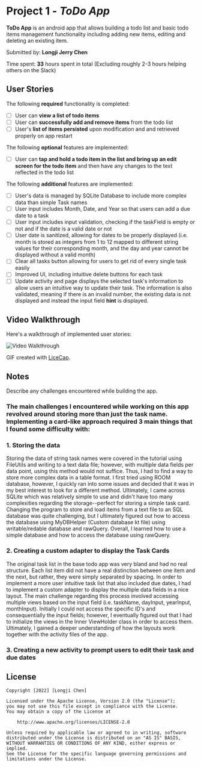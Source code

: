 # Project 1 - *ToDo App*

**ToDo App** is an android app that allows building a todo list and basic todo items management functionality including adding new items, editing and deleting an existing item.

Submitted by: **Longji Jerry Chen**

Time spent: **33** hours spent in total (Excluding roughly 2-3 hours helping others on the Slack)

## User Stories

The following **required** functionality is completed:

* [ ] User can **view a list of todo items**
* [ ] User can **successfully add and remove items** from the todo list
* [ ] User's **list of items persisted** upon modification and and retrieved properly on app restart

The following **optional** features are implemented:

* [ ] User can **tap and hold a todo item in the list and bring up an edit screen for the todo item** and then have any changes to the text reflected in the todo list

The following **additional** features are implemented:

* [ ] User's data is managed by SQLite Database to include more complex data than simple Task names
* [ ] User input includes Month, Date, and Year so that users can add a due date to a task
* [ ] User input includes input validation, checking if the taskField is empty or not and if the date is a valid date or not
* [ ] User date is sanitized, allowing for dates to be properly displayed (i.e. month is stored as integers from 1 to 12 mapped to different string values for their corresponding month, and the day and year cannot be displayed without a valid month)
* [ ] Clear all tasks button allowing for users to get rid of every single task easily
* [ ] Improved UI, including intuitive delete buttons for each task 
* [ ] Update activity and page displays the selected task's information to allow users an intuitive way to update their task. The information is also validated, meaning if there is an invalid number, the existing data is not displayed and instead the input field **hint** is displayed.

## Video Walkthrough

Here's a walkthrough of implemented user stories:

<img src='http://i.imgur.com/link/to/your/gif/file.gif' title='Video Walkthrough' width='' alt='Video Walkthrough' />

GIF created with [LiceCap](http://www.cockos.com/licecap/).

## Notes

Describe any challenges encountered while building the app.

### The main challenges I encountered while working on this app revolved around storing more than just the task name. Implementing a card-like approach required 3 main things that I found some difficulty with:

### 1. Storing the data

Storing the data of string task names were covered in the tutorial using FileUtils and writing to a text data file; however, with multiple data fields per data point, using this method would not suffice. Thus, I had to find a way to store more complex data in a table format. I first tried using ROOM database, however, I quickly ran into some issues and decided that it was in my best interest to look for a different method. Ultimately, I came across SQLite which was relatively simple to use and didn't have too many complexities regarding the storage--perfect for storing a simple task card. Changing the program to store and load items from a text file to an SQL database was quite challenging, but I ultimately figured out how to access the database using MyDBHelper (Custom database kt file) using writable/redable database and rawQuery. Overall, I learned how to use a simple database and how to access the database using rawQuery.

### 2. Creating a custom adapter to display the Task Cards

The original task list in the base todo app was very bland and had no real structure. Each list item did not have a real distinction between one item and the next, but rather, they were simply separated by spacing. In order to implement a more user intuitive task list that also included due dates, I had to implement a custom adapter to display the multiple data fields in a nice layout. The main challenge regarding this process involved accessing multiple views based on the input field (i.e. taskName, dayInput, yearInput, monthInput). Initially I could not access the specific ID's and consequentially the input fields; however, I eventually figured out that I had to initialize the views in the Inner ViewHolder class in order to access them. Ultimately, I gained a deeper understanding of how the layouts work together with the activity files of the app.

### 3. Creating a new activity to prompt users to edit their task and due dates

## License

    Copyright [2022] [Longji Chen]

    Licensed under the Apache License, Version 2.0 (the "License");
    you may not use this file except in compliance with the License.
    You may obtain a copy of the License at

        http://www.apache.org/licenses/LICENSE-2.0

    Unless required by applicable law or agreed to in writing, software
    distributed under the License is distributed on an "AS IS" BASIS,
    WITHOUT WARRANTIES OR CONDITIONS OF ANY KIND, either express or implied.
    See the License for the specific language governing permissions and
    limitations under the License.
